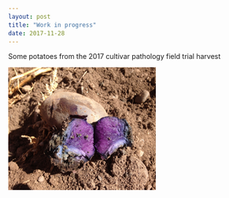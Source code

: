 ```yaml
---
layout: post
title: "Work in progress"
date: 2017-11-28
---
```


Some potatoes from the 2017 cultivar pathology field trial harvest

<IMG HEIGHT=250 WIDTH=300 src=IMG_2208.JPG align=center>
